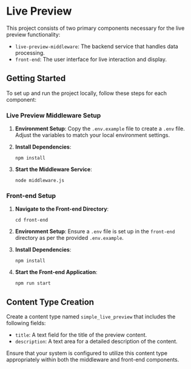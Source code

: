 
# Live Preview

This project consists of two primary components necessary for the live preview functionality:

-   `live-preview-middleware`: The backend service that handles data processing.
-   `front-end`: The user interface for live interaction and display.

## Getting Started

To set up and run the project locally, follow these steps for each component:

### Live Preview Middleware Setup

1.  **Environment Setup**: Copy the `.env.example` file to create a `.env` file. Adjust the variables to match your local environment settings.
    
2.  **Install Dependencies**:
        
    `npm install` 
    
3.  **Start the Middleware Service**:
   
    `node middleware.js` 
    
### Front-end Setup

1.  **Navigate to the Front-end Directory**:
    
    `cd front-end` 
    
2.  **Environment Setup**: Ensure a `.env` file is set up in the `front-end` directory as per the provided `.env.example`.
    
3.  **Install Dependencies**:
        
    `npm install` 
    
4.  **Start the Front-end Application**:
        
    `npm run start` 
    

## Content Type Creation

Create a content type named `simple_live_preview` that includes the following fields:

-   `title`: A text field for the title of the preview content.
-   `description`: A text area for a detailed description of the content.

Ensure that your system is configured to utilize this content type appropriately within both the middleware and front-end components.